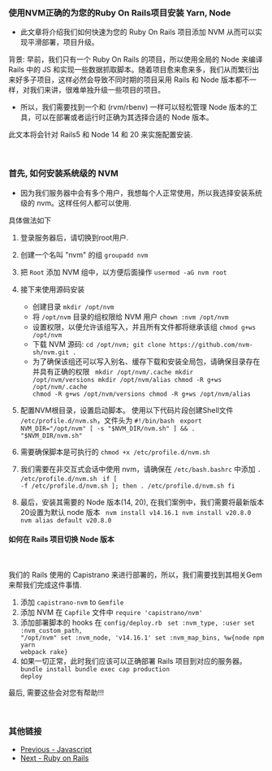 ### 使用NVM正确的为您的Ruby On Rails项目安装 Yarn, Node

- 此文章将介绍我们如何快速为您的 Ruby On Rails 项目添加 NVM 从而可以实现平滑部署，项目升级。

背景: 早前，我们只有一个 Ruby On Rails 的项目，所以使用全局的 Node 来编译 Rails 中的 JS 和实现一些数据抓取脚本。随着项目愈来愈来多，我们从而繁衍出来好多子项目，这样必然会导致不同时期的项目采用 Rails 和 Node 版本都不一样，对我们来讲，很难单独升级一些项目的项目。

- 所以，我们需要找到一个和 (rvm/rbenv) 一样可以轻松管理 Node 版本的工具，可以在部署或者运行时正确为其选择合适的 Node 版本。

此文本将会针对 Rails5 和 Node 14 和 20 来实施配置安装.

<br />

### 首先, 如何安装系统级的 NVM

- 因为我们服务器中会有多个用户，我想每个人正常使用，所以我选择安装系统级的 nvm。这样任何人都可以使用.

具体做法如下

1.  登录服务器后，请切换到root用户.
2.  创建一个名叫 "nvm" 的组 `groupadd nvm`
3.  把 `Root` 添加 NVM 组中，以方便后面操作 `usermod -aG nvm root`
4.  接下来使用源码安装

    - 创建目录 `mkdir /opt/nvm`
    - 将 `/opt/nvm` 目录的组权限给 NVM 用户 `chown :nvm /opt/nvm`
    - 设置权限，以便允许该组写入，并且所有文件都将继承该组 `chmod g+ws /opt/nvm`
    - 下载 NVM 源码: `cd /opt/nvm; git clone https://github.com/nvm-sh/nvm.git .`
    - 为了确保该组还可以写入别名、缓存下载和安装全局包，请确保目录存在并具有正确的权限
      <Code language="javascript">
      mkdir /opt/nvm/.cache
      mkdir /opt/nvm/versions
      mkdir /opt/nvm/alias
      chmod -R g+ws /opt/nvm/.cache
      chmod -R g+ws /opt/nvm/versions
      chmod -R g+ws /opt/nvm/alias
      </Code>

5.  配置NVM根目录，设置启动脚本。 使用以下代码片段创建Shell文件 `/etc/profile.d/nvm.sh`，文件头为 `#!/bin/bash`
    <Code language="javascript">
    export NVM_DIR="/opt/nvm"
    [ -s "$NVM_DIR/nvm.sh" ] && . "$NVM_DIR/nvm.sh"
    </Code>
6.  需要确保脚本是可执行的 `chmod +x /etc/profile.d/nvm.sh`
7.  我们需要在非交互式会话中使用 nvm，请确保在 `/etc/bash.bashrc` 中添加 `. /etc/profile.d/nvm.sh`
    <Code language="javascript">
    if [ -f /etc/profile.d/nvm.sh ]; then
    . /etc/profile.d/nvm.sh
    fi
    </Code>
8.  最后，安装其需要的 Node 版本(14, 20), 在我们案例中，我们需要将最新版本20设置为默认 node 版本
    <Code language="javascript">
    nvm install v14.16.1
    nvm install v20.8.0
    nvm alias default v20.8.0
    </Code>

#### 如何在 Rails 项目切换 Node 版本

<br />

我们的 Rails 使用的 Capistrano 来进行部署的，所以，我们需要找到其相关Gem来帮我们完成这件事情.

1. 添加 `capistrano-nvm` to `Gemfile`
2. 添加 NVM 在 `Capfile` 文件中 `require 'capistrano/nvm'`
3. 添加部署脚本的 hooks 在 `config/deploy.rb`
   <Code language="javascript">
   set :nvm_type, :user
   set :nvm_custom_path, "/opt/nvm"
   set :nvm_node, 'v14.16.1'
   set :nvm_map_bins, %w{node npm yarn webpack rake}
   </Code>
4. 如果一切正常，此时我们应该可以正确部署 Rails 项目到对应的服务器。
   <Code language="javascript">
   bundle install
   bundle exec cap production deploy
   </Code>

最后, 需要这些会对您有帮助!!!

<br />

### 其他链接

- [Previous - Javascript](javascript)
- [Next - Ruby on Rails](rubyonrails)

<br />
<br />
